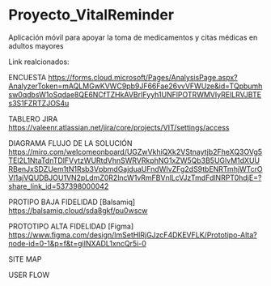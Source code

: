 # Proyecto_VitalReminder
Aplicación móvil para apoyar la toma de medicamentos y citas médicas en adultos mayores


Link realcionados:

ENCUESTA
https://forms.cloud.microsoft/Pages/AnalysisPage.aspx?AnalyzerToken=mAQLMGwKVWC9pb9JF66Fae26vvVFWUze&id=TQpbumhsw0qdbsW1oSqdae8QE6NCfTZHkAVBrIFyyh1UNFlPOTRWMVIyRElLRVJBTEs3S1FZRTZJOS4u

TABLERO JIRA
https://valeenr.atlassian.net/jira/core/projects/VIT/settings/access

DIAGRAMA FLUJO DE LA SOLUCIÓN
https://miro.com/welcomeonboard/UGZwVkhiQXk2VStnaytjb2FheXQ3OVg5TEl2L1NtaTdnTDlFVytzWURtdVhnSWRVRkphNG1xZW5Qb3B5UGlvM1dXUURBenJxSDZUem1tN1Rsb3VpbmdGajduaUFndWIvZFg2dS9tbENRTmhjWTcrOVl1ajVQUDBJOU1VN2pLdmZ0R2lncW1vRmFBVnlLcVJzTmdFdlNRPT0hdjE=?share_link_id=537398000042

PROTIPO BAJA FIDELIDAD [Balsamiq]
https://balsamiq.cloud/sda8gkf/pu0wscw

PROTOTIPO ALTA FIDELIDAD [Figma]
https://www.figma.com/design/lmSetHlRjGJzcF4DKEVFLK/Prototipo-Alta?node-id=0-1&p=f&t=giINXADL1xncQr5i-0

SITE MAP

USER FLOW 
